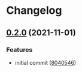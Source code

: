 # Changelog

## [0.2.0](https://www.github.com/Mesteery/y4m/compare/v0.1.0...v0.2.0) (2021-11-01)


### Features

* initial commit ([8040546](https://www.github.com/Mesteery/y4m/commit/8040546b83badf9dce34d07d99bc1f22abe13d36))
